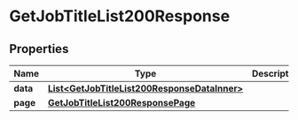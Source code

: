 

# GetJobTitleList200Response


## Properties

| Name | Type | Description | Notes |
|------------ | ------------- | ------------- | -------------|
|**data** | [**List&lt;GetJobTitleList200ResponseDataInner&gt;**](GetJobTitleList200ResponseDataInner.md) |  |  [optional] |
|**page** | [**GetJobTitleList200ResponsePage**](GetJobTitleList200ResponsePage.md) |  |  [optional] |



